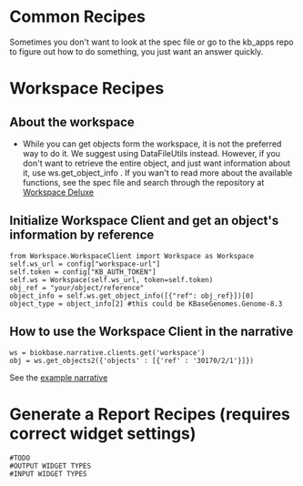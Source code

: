 # Common Recipes
Sometimes you don't want to look at the spec file or go to the kb_apps repo to figure out how to do something,
you just want an answer quickly.


# Workspace Recipes

## About the workspace
* While you can get objects form the workspace, it is not the preferred way to do it. We suggest using DataFileUtils instead.
However, if you don't want to retrieve the entire object, and just want information about it, use ws.get_object_info .
If you wan't to read more about the available functions, see the spec file and search through the repository at 
[Workspace Deluxe](https://github.com/kbase/workspace_deluxe)

## Initialize Workspace Client and get an object's information by reference
    from Workspace.WorkspaceClient import Workspace as Workspace
    self.ws_url = config["workspace-url"]
    self.token = config["KB_AUTH_TOKEN"]
    self.ws = Workspace(self.ws_url, token=self.token)
    obj_ref = "your/object/reference"
    object_info = self.ws.get_object_info([{"ref": obj_ref}])[0]
    object_type = object_info[2] #this could be KBaseGenomes.Genome-8.3

## How to use the Workspace Client in the narrative
    ws = biokbase.narrative.clients.get('workspace')
    obj = ws.get_objects2({'objects' : [{'ref' : '30170/2/1'}]})
See the [example narrative](https://narrative.kbase.us/narrative/ws.30170.obj.1)
    

# Generate a Report Recipes (requires correct widget settings)
    #TODO
    #OUTPUT WIDGET TYPES
    #INPUT WIDGET TYPES

